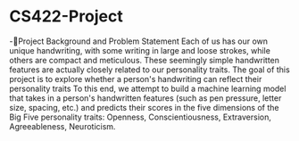 # CS422-Project

  -📌Project Background and Problem Statement
  Each of us has our own unique handwriting, with some writing in large and loose strokes, while others are compact and meticulous. These seemingly simple handwritten features are actually closely related to our personality traits. The goal of this project is to explore whether a person's handwriting can reflect their personality traits
  To this end, we attempt to build a machine learning model that takes in a person's handwritten features (such as pen pressure, letter size, spacing, etc.) and predicts their scores in the five dimensions of the Big Five personality traits: Openness, Conscientiousness, Extraversion, Agreeableness, Neuroticism.

